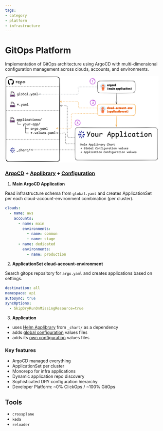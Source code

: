 ```yaml
---
tags:
- category
- platform
- infrastructure
---
```


# GitOps Platform

Implementation of GitOps architecture using ArgoCD with multi-dimensional configuration management across clouds, accounts, and environments.

![Schema](.img/devops-sandbox-platform.excalidraw.png)

### **[ArgoCD](argocd)** + **[Applibrary](applibrary)** + **[Configuration](articles/config)**

1. **Main ArgoCD Application**

Read infrastructure schema from `global.yaml` and creates ApplicationSet per each cloud-account-environment combination (per cluster).

```yaml title="global.yaml"
clouds:
  - name: aws
    accounts:
      - name: main
        environments:
          - name: common
          - name: stage
      - name: dedicated
        environments:
          - name: production
```

2. **ApplicationSet cloud-account-environment**

Search gitops repository for `argo.yaml` and creates applications based on settings.

```yaml title="application/ypur-app/argo.yaml"
destination: all
namespace: api
autosync: true
syncOptions:
  - SkipDryRunOnMissingResource=true
```

3. **Application**

* uses [Helm Applibrary](applibrary) from `_chart/` as a dependency
* adds [global configuration](articles/config#global-configuration-schema) values files
* adds its [own configuration](articles/config#application-configuration-schema) values files

### Key features

* ArgoCD managed everything
* ApplicationSet per cluster
* Monorepo for infra applications
* Dynamic application repo discovery
* Sophisticated DRY configuration hierarchy
* Developer Platform: ~0% ClickOps / ~100% GitOps

## Tools

* `crossplane`
* `keda`
* `reloader`

